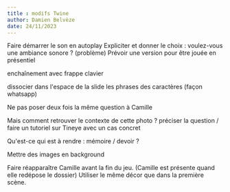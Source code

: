 ```yaml
---
title : modifs Twine
author: Damien Belvèze
date: 24/11/2023
---
```


Faire démarrer le son en autoplay
Expliciter et donner le choix : voulez-vous une ambiance sonore ? (problème)
Prévoir une version pour être jouée en présentiel

enchaînement avec frappe clavier

dissocier dans l'espace de la slide les phrases des caractères (façon whatsapp)

Ne pas poser deux fois la même question à Camille


Mais comment retrouver le contexte de cette photo ? préciser la question / faire un tutoriel sur Tineye avec un cas concret

Qu'est-ce qui est à rendre : mémoire / devoir ? 

Mettre des images en background 

Faire réapparaître Camille avant la fin du jeu. 
(Camille est présente quand elle redépose le dossier)
Utiliser le même décor que dans la première scène. 






